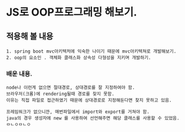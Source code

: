# JS로 OOP프로그래밍 해보기.
## 적용해 볼 내용
    1. spring boot mvc아키텍처에 익숙한 나이기 때문에 mvc아키텍쳐로 개발해보기.
    2. oop의 요소인 . 객체화 클래스화 상속성 다형성을 지키며 개발하기.
### 배운 내용.
    node나 이런게 없으면 절대경로, 상대경로를 잘 지정하여야 함.
    브라우저(크롬)에 rendering될때 경로를 찾지 못함.
    이유는 직접 파일로 접근하였기 때문에 상대경로로 지정해둔다면 찾지 못하고 있음.
    
    프레임워크가 없으니깐, 매번파일에서 import와 export를 거쳐야 함. 
    java의 경우 생성자에 new 를 사용하여 선언해주면 해당 클래스를 사용할 수 있었음. 
    ㅁㄴㅇㅁㄴㅇ